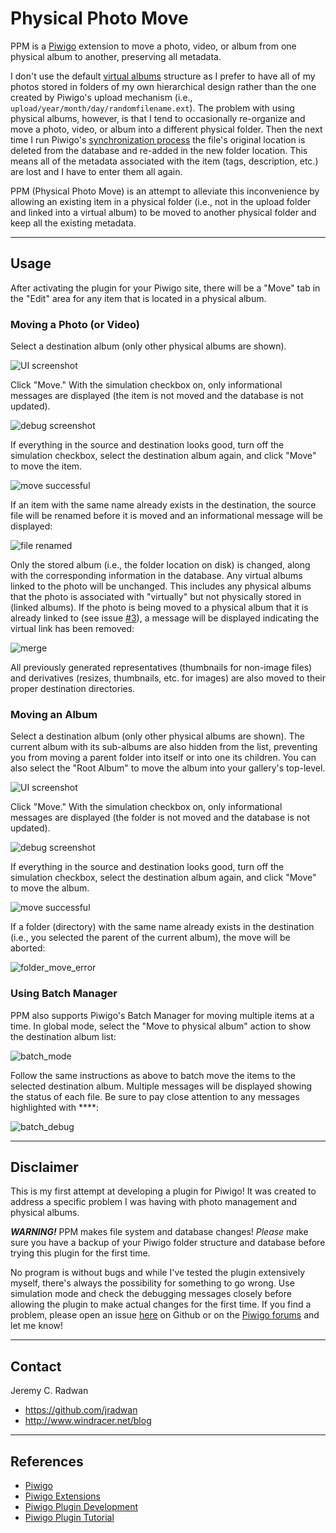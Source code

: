 # Physical Photo Move
PPM is a [Piwigo](http://piwigo.org/) extension to move a photo, video, or album from one physical album to another, preserving all metadata.

I don't use the default [virtual albums](https://doc.piwigo.org/organizing-albums/albums-and-sub-albums-piwigo#block-216b1326eaf1475a97c7f1d9b29c1eef) structure as I prefer to have all of my photos stored in folders of my own hierarchical design rather than the one created by Piwigo's upload mechanism (i.e., `upload/year/month/day/randomfilename.ext`). The problem with using physical albums, however, is that I tend to occasionally re-organize and move a photo, video, or album into a different physical folder. Then the next time I run Piwigo's [synchronization process](https://doc.piwigo.org/self-hosting-piwigo/importing-and-synchronizing-ftp-photos#block-993d2aa78eb843afad365ed5709725d3) the file's original location is deleted from the database and re-added in the new folder location. This means all of the metadata associated with the item (tags, description, etc.) are lost and I have to enter them all again.

PPM (Physical Photo Move) is an attempt to alleviate this inconvenience by allowing an existing item in a physical folder (i.e., not in the upload folder and linked into a virtual album) to be moved to another physical folder and keep all the existing metadata.

- - -
## Usage

After activating the plugin for your Piwigo site, there will be a "Move" tab in the "Edit" area for any item that is located in a physical album.

### Moving a Photo (or Video)

Select a destination album (only other physical albums are shown).

![UI screenshot](resources/ppm-main-ui-file.jpg)

Click "Move." With the simulation checkbox on, only informational messages are displayed (the item is not moved and the database is not updated). 

![debug screenshot](resources/ppm-debug-info-file.jpg)

If everything in the source and destination looks good, turn off the simulation checkbox, select the destination album again, and click "Move" to move the item.

![move successful](resources/ppm-moved-file.jpg)

If an item with the same name already exists in the destination, the source file will be renamed before it is moved and an informational message will be displayed:

![file renamed](resources/ppm-rename.jpg)

Only the stored album (i.e., the folder location on disk) is changed, along with the corresponding information in the database. Any virtual albums linked to the photo will be unchanged. This includes any physical albums that the photo is associated with "virtually" but not physically stored in (linked albums). If the photo is being moved to a physical album that it is already linked to (see issue [#3](https://github.com/jradwan/Piwigo-physical_photo_move/issues/3)), a message will be displayed indicating the virtual link has been removed:

![merge](resources/ppm-virtual-merge.jpg)

All previously generated representatives (thumbnails for non-image files) and derivatives (resizes, thumbnails, etc. for images) are also moved to their proper destination directories.

### Moving an Album

Select a destination album (only other physical albums are shown). The current album with its sub-albums are also hidden from the list, preventing you from moving a parent folder into itself or into one its children. You can also select the "Root Album" to move the album into your gallery's top-level.

![UI screenshot](resources/ppm-main-ui-folder.jpg)

Click "Move." With the simulation checkbox on, only informational messages are displayed (the folder is not moved and the database is not updated). 

![debug screenshot](resources/ppm-debug-info-folder.jpg)

If everything in the source and destination looks good, turn off the simulation checkbox, select the destination album again, and click "Move" to move the album.

![move successful](resources/ppm-moved-folder.jpg)

If a folder (directory) with the same name already exists in the destination (i.e., you selected the parent of the current album), the move will be aborted:

![folder_move_error](resources/ppm-folder-error.jpg)

### Using Batch Manager

PPM also supports Piwigo's Batch Manager for moving multiple items at a time. In global mode, select the "Move to physical album" action to show the destination album list:

![batch_mode](resources/ppm-batch-ui.jpg)

Follow the same instructions as above to batch move the items to the selected destination album. Multiple messages will be displayed showing the status of each file. Be sure to pay close attention to any messages highlighted with ****:

![batch_debug](resources/ppm-batch-debug-info.jpg)

- - -
## Disclaimer

This is my first attempt at developing a plugin for Piwigo! It was created to address a specific problem I was having with photo management and physical albums. 

***WARNING!*** PPM makes file system and database changes! _Please_ make sure you have a backup of your Piwigo folder structure and database before trying this plugin for the first time. 

No program is without bugs and while I've tested the plugin extensively myself, there's always the possibility for something to go wrong. Use simulation mode and check the debugging messages closely before allowing the plugin to make actual changes for the first time. If you find a problem, please open an issue [here](https://github.com/jradwan/Piwigo-physical_photo_move/issues) on Github or on the [Piwigo forums](http://piwigo.org/forum/) and let me know!

- - -
## Contact

Jeremy C. Radwan

- https://github.com/jradwan
- http://www.windracer.net/blog

- - -
## References

- [Piwigo](http://piwigo.org/)
- [Piwigo Extensions](http://piwigo.org/ext/)
- [Piwigo Plugin Development](https://github.com/Piwigo/Piwigo/wiki/Plugin-developpement)
- [Piwigo Plugin Tutorial](https://github.com/Piwigo/Piwigo/wiki/Plugin-Tutorial:-Hello-world!)
